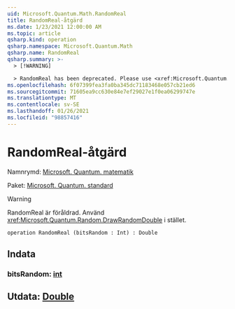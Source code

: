 ```yaml
---
uid: Microsoft.Quantum.Math.RandomReal
title: RandomReal-åtgärd
ms.date: 1/23/2021 12:00:00 AM
ms.topic: article
qsharp.kind: operation
qsharp.namespace: Microsoft.Quantum.Math
qsharp.name: RandomReal
qsharp.summary: >-
  > [!WARNING]

  > RandomReal has been deprecated. Please use <xref:Microsoft.Quantum.Random.DrawRandomDouble> instead.
ms.openlocfilehash: 6f07399fea3fa0ba345dc71183468e057cb21ed6
ms.sourcegitcommit: 71605ea9cc630e84e7ef29027e1f0ea06299747e
ms.translationtype: MT
ms.contentlocale: sv-SE
ms.lasthandoff: 01/26/2021
ms.locfileid: "98857416"
---
```

# <a name="randomreal-operation"></a>RandomReal-åtgärd

Namnrymd: [Microsoft. Quantum. matematik](xref:Microsoft.Quantum.Math)

Paket: [Microsoft. Quantum. standard](https://nuget.org/packages/Microsoft.Quantum.Standard)


> [!WARNING]
> RandomReal är föråldrad. Använd <xref:Microsoft.Quantum.Random.DrawRandomDouble> i stället.



```qsharp
operation RandomReal (bitsRandom : Int) : Double
```


## <a name="input"></a>Indata

### <a name="bitsrandom--int"></a>bitsRandom: [int](xref:microsoft.quantum.lang-ref.int)





## <a name="output--double"></a>Utdata: [Double](xref:microsoft.quantum.lang-ref.double)

